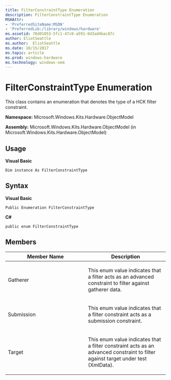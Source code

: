 ```yaml
---
title: FilterConstraintType Enumeration
description: FilterConstraintType Enumeration
MSHAttr:
- 'PreferredSiteName:MSDN'
- 'PreferredLib:/library/windows/hardware'
ms.assetid: 78d01053-5fc1-47c0-a591-8d3ad4bac87c
author: EliotSeattle
ms.author:  EliotSeattle
ms.date: 10/15/2017
ms.topic: article
ms.prod: windows-hardware
ms.technology: windows-oem
---
```


# FilterConstraintType Enumeration


This class contains an enumeration that denotes the type of a HCK filter constraint.

**Namespace:** Microsoft.Windows.Kits.Hardware.ObjectModel

**Assembly:** Microsoft.Windows.Kits.Hardware.ObjectModel (in Microsoft.Windows.Kits.Hardware.ObjectModel)

## <span id="Usage"></span><span id="usage"></span><span id="USAGE"></span>Usage


**Visual Basic**

`Dim instance As FilterConstraintType`

## <span id="Syntax"></span><span id="syntax"></span><span id="SYNTAX"></span>Syntax


**Visual Basic**

`Public Enumeration FilterConstraintType`

**C#**

`public enum FilterConstraintType`

## <span id="Members"></span><span id="members"></span><span id="MEMBERS"></span>Members


<table>
<colgroup>
<col width="50%" />
<col width="50%" />
</colgroup>
<thead>
<tr class="header">
<th>Member Name</th>
<th>Description</th>
</tr>
</thead>
<tbody>
<tr class="odd">
<td><p>Gatherer</p></td>
<td><p>This enum value indicates that a filter acts as an advanced constraint to filter against gatherer data.</p></td>
</tr>
<tr class="even">
<td><p>Submission</p></td>
<td><p>This enum value indicates that a filter constraint acts as a submission constraint.</p></td>
</tr>
<tr class="odd">
<td><p>Target</p></td>
<td><p>This enum value indicates that a filter constraint acts as an advanced constraint to filter against target under test (XmlData).</p></td>
</tr>
</tbody>
</table>

 

 

 






